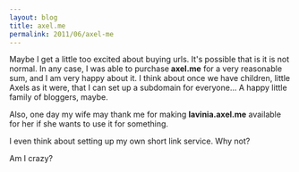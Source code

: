 ```yaml
---
layout: blog
title: axel.me
permalink: 2011/06/axel-me
---
```


Maybe I get a little too excited about buying urls. It's possible that is it is not normal. In any case, I was able to purchase<strong> axel.me</strong> for a very reasonable sum, and I am very happy about it. I think about once we have children, little Axels as it were, that I can set up a subdomain for everyone... A happy little family of bloggers, maybe.

Also, one day my wife may thank me for making <strong>lavinia.axel.me</strong> available for her if she wants to use it for something.

I even think about setting up my own short link service. Why not?

Am I crazy?
